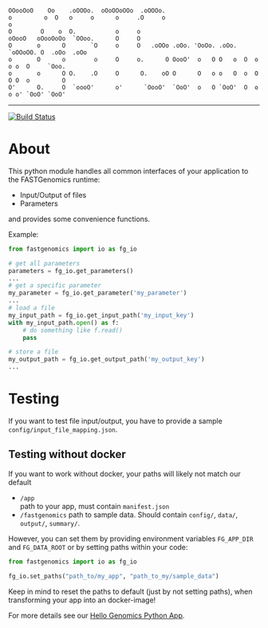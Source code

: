
    OOooOoO    Oo    .oOOOo.  oOoOOoOOo  .oOOOo.
    o         o  O   o     o      o     .O     o                              o
    O        O    o  O.           o     o
    oOooO   oOooOoOo  `OOoo.      O     O
    O       o      O       `O     o     O   .oOOo .oOo. 'OoOo. .oOo. `oOOoOO. O  .oOo  .oOo
    o       O      o        o     O     o.      O OooO'  o   O O   o  O  o  o o  O     `Ooo.
    o       o      O O.    .O     O      O.    oO O      O   o o   O  o  O  O O  o         O
    O'      O.     O  `oooO'      o'      `OooO'  `OoO'  o   O `OoO'  O  o  o o' `OoO' `OoO'

---

[![Build Status](https://travis-ci.org/FASTGenomics/fastgenomics-py.png?branch=master)](https://travis-ci.org/FASTGenomics/fastgenomics-py)

# About

This python module handles all common interfaces of your application to the FASTGenomics runtime:

 * Input/Output of files
 * Parameters

and provides some convenience functions.

Example:

```python
from fastgenomics import io as fg_io

# get all parameters
parameters = fg_io.get_parameters()
...
# get a specific parameter
my_parameter = fg_io.get_parameter('my_parameter')
...
# load a file
my_input_path = fg_io.get_input_path('my_input_key')
with my_input_path.open() as f:
    # do something like f.read()
    pass

# store a file
my_output_path = fg_io.get_output_path('my_output_key')
...
```

# Testing
If you want to test file input/output, you have to provide a sample `config/input_file_mapping.json`.

## Testing without docker
If you want to work without docker, your paths will likely not match our default

 - `/app`  
   path to your app, must contain `manifest.json`
 - `/fastgenomics`
   path to sample data. Should contain `config/`, `data/`, `output/`, `summary/`.  

However, you can set them by providing environment variables `FG_APP_DIR` and `FG_DATA_ROOT`
or by setting paths within your code: 

```python
from fastgenomics import io as fg_io

fg_io.set_paths("path_to/my_app", "path_to_my/sample_data")
```
Keep in mind to reset the paths to default (just by not setting paths), when transforming your app
into an docker-image!

For more details see our [Hello Genomics Python App](https://github.com/fastgenomics/hello_genomics_calc_py36).

